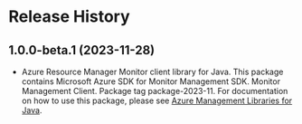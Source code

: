 # Release History

## 1.0.0-beta.1 (2023-11-28)

- Azure Resource Manager Monitor client library for Java. This package contains Microsoft Azure SDK for Monitor Management SDK. Monitor Management Client. Package tag package-2023-11. For documentation on how to use this package, please see [Azure Management Libraries for Java](https://aka.ms/azsdk/java/mgmt).
